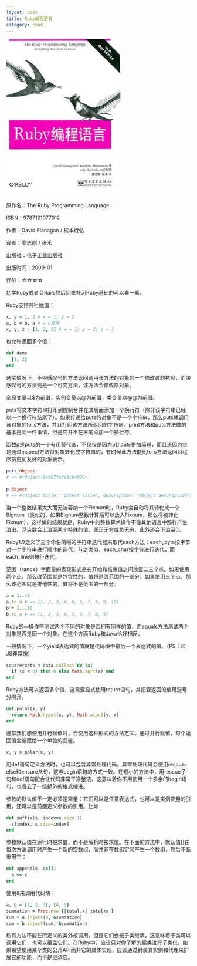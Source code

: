 ```yaml
---
layout: post
title: Ruby编程语言
category: read
---
```

<img class="cover" src="/images/2013/09/9787121077012.jpg" />

原作名：The Ruby Programming Language

ISBN：9787121077012

作者：David Flanagan / 松本行弘  

译者：廖志刚 / 张禾 

出版社：电子工业出版社

出版时间：2009-01

评价：☆☆☆☆

初学Ruby或者会Rails然后回来补习Ruby基础的可以看一看。

Ruby支持并行赋值：

```ruby
x, y = 1, 2 # x = 1; y = 2
a, b = b, a # a b互换
x, y, z = [1, 2, 3] # x = 1; y = 2; z = 3
```

也允许返回多个值：

```ruby
def demo
  [1, 2]
end
```

通常情况下，不带感叹号的方法返回调用该方法的对象的一个修改过的拷贝，而带感叹号的方法则是一个可变方法，该方法会修改原对象。

全局变量以$为前缀，实例变量以@为前缀，类变量以@@为前缀。

puts将文本字符串打印到控制台并在其后面添加一个换行符（除非该字符串已经以一个换行符结尾了）。如果传递给puts的对象不是一个字符串，那么puts就调用该对象的to_s方法，并且打印该方法所返回的字符串。print方法和puts方法做的基本是同一件事情，但是它并不在末尾添加一个换行符。

函数p是puts的一个有用替代者，不仅仅是因为p比puts更加简短，而且还因为它是通过inspect方法将对象转化成字符串的，有时候此方法能比to_s方法返回对程序员更加友好的对象表示。

```ruby
puts Object
# => #<Object:0x007fe3e1cbc038>

p Object
# => #<Object title: "Object title", description: "Object description">
```

当一个整数结果太大而无法容纳一个Fixnum时，Ruby会自动将其转化成一个Bignum（类似的，如果Bignum整数计算后可以放入Fixnum，那么将被转化Fixnum），这样做的结果就是，Ruby中的整数算术操作不像其他语言中那样产生溢出。浮点数会上溢至两个特殊的值，即正无穷或负无穷，此外还会下溢至0。

Ruby1.9定义了三个命名清晰的字符串迭代器来取代each方法：each_byte按字节对一个字符串进行顺序的迭代，与之类似，each_char按字符进行迭代，而each_line则按行迭代。

范围（range）字面量的表现形式是在开始和结束值之间放置二三个点。如果使用两个点，那么改范围就是包含性的，值将是改范围的一部分。如果使用三个点，那么该范围就是排他性的，值将不是范围的一部分。

```ruby
a = 1..10
a.to_a # => [1, 2, 3, 4, 5, 6, 7, 8, 9, 10]
b = 1...10
b.to_a # => [1, 2, 3, 4, 5, 6, 7, 8, 9]
```

Ruby的`==`操作符测试两个不同的对象是否拥有同样的值，而equals方法测试两个对象是否是同一个对象。在这个方面Ruby和Java恰好相反。

一般情况下，一个yield表达式的值就是代码块中最后一个表达式的值。（PS：和JS非常像）

```ruby
squareroots = data.collect do |x|
  if (x < 0) then 0 else Math.sqrt(x) end
end
```

Ruby方法可以返回多个值，这需要显式使用return语句，并把要返回的值用逗号分隔开。

```ruby
def polar(x, y)
  return Math.hypot(x, y), Math.atan2(y, x)
end
```

通常我们想使用并行赋值时，会使用这种形式的方法定义。通过并行赋值，每个返回值会被赋给一个单独的变量。

```ruby
x, y = polar(x, y)
```

用def语句定义方法时，也可以包含异常处理代码。异常处理代码会使用rescue、else和ensure从句，这与begin语句的方式一致。在短小的方法中，用rescue子句和def语句配合让代码非常干净整洁，这意味着你不用使用一个多余的begin语句，也省去了一级额外的格式缩进。

参数的默认值不一定必须是常量：它们可以是任意表达式，也可以是实例变量的引用，还可以是前面定义参数的引用。比如：

```ruby
def suffix(s, index=s.size-1)
  s[index, s.size-index]
end
```

参数默认值在运行时被求值，而不是解析时被求值。在下面的方法中，默认值[]在每次方法调用时产生一个新的空数组，而并非在数组定义产生一个数组，然后不断重用它：

```ruby
def append(x, a=[])
  a << x
end
```

使用&来调用代码块：

```ruby
a, b = [1, 2, 3], [4, 5]
summation = Proc.new {|total,x| total+x }
sum = a.inject(0, &summation)
sum = b.inject(sum, &summation)
```

私有方法不能在所定义的类外被调用，但是它们会被子类继承，这意味着子类可以调用它们，也可以覆盖它们。在Ruby中，应该只对你了解的超类进行子类化。如果希望使用某个类的公开API而非它的具体实现，应该通过封装其实例和代理来扩展它的功能，而不是继承它。

